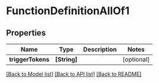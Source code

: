 # FunctionDefinitionAllOf1

## Properties
Name | Type | Description | Notes
------------ | ------------- | ------------- | -------------
**triggerTokens** | **[String]** |  | [optional] 

[[Back to Model list]](../README.md#documentation-for-models) [[Back to API list]](../README.md#documentation-for-api-endpoints) [[Back to README]](../README.md)


